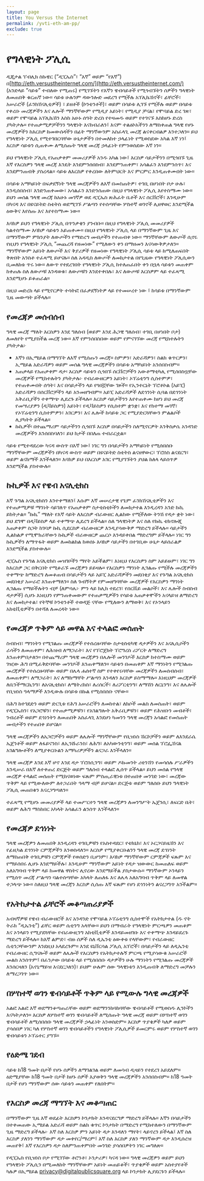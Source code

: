```yaml
---
layout: page
title: You Versus the Internet
permalink: /yvti-eth-am-pp/
exclude: true
---
```


# **የግላዊነት ፖሊሲ**

ዲጂታል ፐብሊክ ስኩዌር (“ዲፒኤስ”፣ “እኛ” ወይም “የእኛ”) በ[http://eth.versustheinternet.com/](http://eth.versustheinternet.com/) (አንድላይ “ሳይቱ” ተብለው የሚጠሩ) የሚገኙትን የእኛን ዌብሳይቶች የሚጎብኙትን ሰዎችን ግላዊነት ለመጠበቅ ቁርጠኛ ነው። ሳይቱ ሁሉንም ዳውንሎድ መደረግ የሚችሉ አፕሊኬሽኖች፣ ፊቸሮች፣ አሠራሮች (ፈንክሽናሊቲዎች) ፣ ይዘቶች (ኮንቴንቶች)፣ ወይም በሳይቱ ሊገኙ የሚችሉ ወይም በሳይቱ የቀረቡ መረጃዎችን እና ሌሎች ማንኛቸውም የሚዲያ አይነት፣ የሚዲያ ቻናል፣ የሞባይል ድረ ገጽ፣ ወይም የሞባይል አፕሊኬሽን እስከ አሁኑ ሰዓት ድረስ የተዛመዱ ወይም የተገናኙ እስከሆኑ ድረስ ያካትታሉ። የተጠቃሚዎቻችንን ግላዊነት እናከብራለን፤ እናም ተልዕኮአችንን ለማስቀጠል ግላዊ የሆኑ መረጃዎችን ከእርስዎ ከመውሰዳችን በፊት ማንኛውንም አስፈላጊ መረጃ ልናቀርብልዎ እንተጋለን። ይህ የግላዊነት ፖሊሲ የሚተገበርባቸው ሁኔታዎችን በተመለከተ ኃላፊነት የሚወስደው አካል እኛ ነን፤ እርስዎ ሳይቱን ሲጠቀሙ ለሚሰጡት ግላዊ መረጃ ኃላፊነት የምንወስደው እኛ ነን።

ይህ የግላዊነት ፖሊሲ የአጠቃቀም መመሪያዎች አንዱ አካል ነው፤ እርስዎ ሳይታችንን በሚጎበኙ ጊዜ እኛ የእርስዎን ግላዊ መረጃ እንዴት እንደምንሰበስብ፣ እንደምንጠቀም፣ አሳልፈን እንደምንሰጥ፣ እና እንደምንጠብቅ ያስረዳል። ሳይቱ ለእርስዎ የቀረበው ለትምህርት እና ምርምር እንዲጠቀሙበት ነው።

በሳይቱ አማካይነት በፍቃደኝነት ግላዊ መረጃዎችን ለእኛ በመስጠትዎ፣ ተገቢ በሆነበት ቦታ ሁሉ፣ እንዲሰበሰብ፣ እንድንጠቀመው፣ አሳልፈን እንድንሰጠው በዚህ የግላዊነት ፖሊሲ እየተስማሙ ነው። ይህን መሰል ግላዊ መረጃ ከአሁኑ መገኛዎ ወደ ዲፒኤስ ጽሕፈት ቤቶች እና ሰርቨሮች፣ እንዲሁም በካናዳ እና በዩናይትድ ስቴትስ ወደሚገኙ ሥልጣን የተሰጣቸው ሦስተኛ ወገኖች ሊዘዋወር እንደሚችል ዕውቅና እየሰጡ እና እየተስማሙ ነው።

እባክዎ ይህን የግላዊነት ፖሊሲ በጥንቃቄን ያንብቡ። በዚህ የግላዊነት ፖሊሲ መመሪያዎች ካልተስማሙ እባክዎ ሳይቱን አይጠቀሙ። በዚህ የግላዊነት ፖሊሲ ላይ በማንኛውም ጊዜ እና በማንኛውም ምክንያት ለውጦችን የማድረግ መብታችን የተጠብቀ ነው። ማንኛቸውም ለውጦች ሲኖሩ የዚህን የግላዊነት ፖሊሲ “መጨረሻ የዘመነው” የሚለውን ቀን በማዘመን እናሳውቅዎታለን። ማንኛቸውም አይነት ለውጦች እና ቅያሪዎች የዘመነው የግላዊነት ፖሊሲ ሳይቱ ላይ ከሚለጠፍበት ቅጽበት አንስቶ ተፈጻሚ ይሆናሉ። ስለ አዳዲስ ለውጦች ለመከታተል በየጊዜው የግላዊነት ፖሊሲውን ቢመለከቱ ጥሩ ነው። ለውጥ የተደረገበት የግላዊነት ፖሊሲ ከተለጠፈበት ቀን በኋላ ሳይቱን መጠቀም ከቀጠሉ ስለ ለውጦቹ እንዳወቁ፣ ለውጦቹን እንደተቀበሉ፣ እና ለውጦቹ እርስዎም ላይ ተፈጻሚ እንደሚሆኑ ይቆጠራል።

በዚህ መድረክ ላይ የሚኖርዎት ተሳትፎ በፈቃደኝነትዎ ላይ የተመሠረተ ነው ፤ ከሳይቱ በማንኛውም ጊዜ መውጣት ይችላሉ።

## **የመረጃዎ መሰብሰብ**

ግላዊ መረጃ ማለት እርስዎን እንደ ግለሰብ (ወይም እንደ ሕጋዊ ግለሰብ፣ ተገቢ በሆነበት ቦታ) ለመለየት የሚያስችል መረጃ ነው። እኛ የምንሰበስበው ወይም የምናገኘው መረጃ የሚከተሉትን ያካትታል፦

- እኛን በኢሜይል በማግኘት ለእኛ የሚሰጡን መረጃ። ስምዎን፣ አድራሻዎን፣ ስልክ ቁጥርዎን፣ ኢሜይል አድራሻዎን ወይም መሰል ግላዊ መረጃዎችን በሳይቱ አማካይነት አንሰበስብም።
- አጠቃላይ የአጠቃቀም ዳታ፡ እርስዎ ሳይቱን ሲጎበኙ ሰርቨሮቻችን አውቶማቲካሊ የሚሰበስቧቸው መረጃዎች የሚከተሉትን ያካትታሉ፦ የብራውዘርዎን አይነት፣ ኦፕሬቲንግ ሲስተምዎ፣ የተጠቀሙበት ሰዓት፣ እና በሳይታችን ላይ የጎበኟቸው ገጾች። የኢንተርኔት ፕሮቶኮል (አይፒ) አድራሻዎን በሰርቨሮቻችን ላይ አንመዘግብም። አይፒ አድራሻዎች ለደኅንነት ሲባል በደኅንነት አቅራቢያችን ተቀማጭ ሊደረጉ ይችላሉ። እርስዎ ሳይታችንን እየተጠቀሙ ከሆነ ይህ መረጃ የመሣሪያዎን (ዲቫይስዎን) አይነት፣ የዲቫይስዎን የሲስተም ቋንቋ፣ እና የከተማ መገኛ፣ የኦፕሬቲንግ ሲስተምዎን፣ አገርዎን፣ እና ሌሎች ከሳይቱ ጋር የሚያድርጓቸውን ምልልሶች ሊያካትት ይችላል።
- ኩኪዎች፡ በተጨማሪም ሳይታችንን ሲጎበኙ እርስዎ በሳይታችን ስለሚኖርዎት እንቅስቃሴ አንዳንድ መረጃዎችን እንሰበስባለን፣ ይህ ከታች በበለጠ ተብራርቷል።

ሳይቱ የሚተዳደረው ካናዳ ውስጥ በእኛ ነው፤ ነገር ግን በሳይታችን አማካይነት የሚሰበሰቡ ማንኛቸውም መረጃዎችን በካናዳ ውስጥ ወይም በዩናይትድ ስቴትስ ልናዘዋውር፣ ፕሮሰስ ልናደርግ፣ ወይም ልናከማች እንችላለን። እባክዎ ይህ በእርስዎ አገር የሚያገኙትን ያህል ከለላ ላይሰጥዎ እንደሚችል ያስተውሉ።

## **ኩኪዎች እና የዌብ አናሊቲክስ**

እኛ ጉግል አናሊቲክስን እንተቀማለን፤ እሱም እኛ መሠረታዊ የጌም ፈንክሽናሊቲዎችን እና የተጠቃሚዎቹ ማንነት ሳይገለጥ የአጠቃቀም ስታቲስቲኮችን ለመከታተል እንዲረዳን አንድ ኩኪ ይከትታል። “ኩኪ” ማለት የእኛ ሳይት ለእርስዎ ብራውዘር ሊልከው የሚችለው ትንሽ የዳታ ቋት ነው፣ ይህ ደግሞ በዲቫይስዎ ላይ ተቀማጭ ሊደረግ ይችላል። ስለ ግላዊነትዎ እና ስለ የኩኪ ቴክኖሎጂ አጠቃቀም ስጋት ከገባዎ ኩኪ ሲደርስዎ ብራውዘርዎ እንዲያሳውቅዎ ማድረግ ይችላሉ። ሳይታችን ሊልክልዎ የሚሞክራቸውን ኩኪዎች ብራውዘርዎ ጨርሶ እንዳይቀበል ማድረግም ይችላሉ። ነገር ግን ኩኪዎችን ለማጥፋት ወይም ለመከልከል ከወሰኑ እባክዎ ሳይታችን በተገቢው ሁኔታ ላይሰራልዎ እንደሚችል ያስተውሉ።

ዲፒኤስ የጉግል አናሊቲክስ መዝገቦችን ማየት አይችልም፣ እነዚህ የእርስዎን ስም አይይዙም፣ ነገር ግን ከእርስዎ ጋር በቅርበት የሚቆራኙ መረጃዎን ይይዛሉ። የእርስዎን ማንነት ሊገልጡ የሚችሉ መረጃዎችን ተቀማጭ ከማድረግ ለመቆጠብ በሳይታችን ላይ አይፒ አድራሻዎችን መደበቂያ እና የጉግል አናሊቲክስ መደበቂያ አሠራሮ እንጠቀማለን። ስለ ጉብኝትዎ የምመዘግባቸው መረጃዎች የእርስዎን ማንነት ሊገልጡ የማይችሉትን ብቻ (ለምሳሌ፦ ምን ላይ ክሊክ ተደረገ፣ የሰርቬይ መልሶች፣ እና ሌሎች ስብስብ ዳታዎች) ሲሆኑ እነዚህን የምንጠቀመውም የተጠቃሚዎችን የሳይቱ አጠቃቀሞችን አናላይዝ ለማድረግ እና ለመከታተል፣ የትኞቹ ኮንቴንቶች ተወዳጅ ናቸው የሚለውን ለማወቅ፣ እና የኦንላይን አክቲቪቲዎችን በተሻለ ለመረዳት ነው።

## **የመረጃዎ ጥቅም ላይ መዋል እና ተላልፎ መሰጠት**

ስብስብ፣ ማንነትን የሚገልጡ መረጃዎች የተሰረዙባቸው ስታቲስቲካዊ ዳታዎችን እና አናሊሲሶችን ራሳችን ለመጠቀም፣ ለሕዝብ ለማጋራት፣ እና የፕሮጀክት ፕሮግረስ ሪፖርት ለማድረግ እንጠቀምበታለን። በተጨማሪም ግላዊ መረጃዎን በሌሎች መንገዶች እርስዎ ከተስማሙ ወይም ገዢው ሕግ በሚፈቅድባቸው መንገዶች እንጠቀማለን። ሳይቱን በመጠቀም እኛ ማንነትን የሚገልጡ መረጃዎች የተሰረዙባቸው ወይም በሌላ ሐሰተኛ ስም የተቀየሩባቸው መረጃዎችን ለመሰብሰብ፣ ለመጠቀም፣ ለማጋራት፣ እና ለማከማቸት ሥልጣን እንዳለን እርስዎ ይስማማሉ። እነዚህም መረጃዎች ለቤንችማርኪንግ፣ ለአናሊቲክስ፣ ለሜትሪክስ፣ ለሪሰርች፣ ለሪፖርቲንግ፣ ለማሽን ለርኒንግ፣ እና ለሌሎች የቢዝነስ ዓላማዎች እንዲውሉ በሳይቱ በኩል የሚሰበሰቡ ናቸው።

በሕግ ከተገደድን ወይም ድርጊቱ የሕግ አሠራሮችን ለመከተል፣ ለክሶች መልስ ለመስጠት፣ ወይም የዲፒኤስን፣ የአጋሮቹን፣ የተጠቃሚዎቹን፣ የአገልግሎት አቅራቢዎቹን፣ ወይም የሕዝቡን መብቶች፣ ንብረቶች ወይም ደኅነንትን ለመጠበቅ አስፈላጊ እንደሆነ ካመንን ግላዊ መረጃን አሳልፎ የመስጠት መብታችን የተጠበቀ ይሆናል።

ግላዊ መረጃዎችን ለአጋሮቻችን ወይም ለሌሎች ማንኛቸውም የቢዝነስ ሽርኮቻችን ወይም ለእንደራሴ ኤጀንቶች ወይም ለፋይናንስ፣ ለኢንሹራንስ፣ ለሕግ፣ ለአካውንቲንግ፣ ወይም መሰል ፕሮፌሽናል አገልግሎቶችን ለሚያቀርቡልን አማካሪዎቻችን ልናጋራ እንችላለን።

ግላዊ መረጃዎ እንደ እኛ ሆኖ እንደ ዳታ ፕሮሰሲንግ፣ ወይም ዶኩመንት ሪቴንሽን የመሳሰሉ ሥራዎችን እንዲሠራ በእኛ ለተቀጠረ ድርጅት ወይም ግለሰብ ተላልፎ ሊሰጥ ይችላል። ይህን መሰል የግላዊ መረጃዎ ተላልፎ መሰጠት የሚከናወነው ፍጹም ምስጢራዊነቱ በተጠበቀ መንገድ ነው፣ መረጃው ጥቅም ላይ የሚውለውም ለተጋራበት ዓላማ ብቻ ይሆናል። ድርጅቱ ወይም ግለሰቡ ይህን ግላዊነት ፖሊሲ መጠበቁን እናረጋግጣለን።

ተፈጻሚ የሚሆኑ መመሪያዎች ላይ ተመሥርተን ግላዊ መረጃዎን ለመንግሥት ኤጀንሲ፣ ለፍርድ ቤት፣ ወይም ለሕግ ማስከበር አካላት አሳልፈን ልንሰጥ እንችላለን።

## **የመረጃዎ ደኅነነት**

ግላዊ መረጃዎን ለመጠበቅ እንዲረዳን ተገቢዎቹን የአስተዳደር፣ የቴክኒክ፣ እና ኦርጋናይዜሽን እና የፊዚካል ደኅንነት ርምጃዎችን እንወስዳለን። እርስዎ የሚያቀርቡልንን ግላዊ መረጃ ደኅነንት ለማስጠበቅ ተገቢዎቹን ርምጃዎች የወሰድን ቢሆንም፣ እባክዎ ማንኛቸውም ርምጃዎች ፍጹም እና የማይሰበሩ ሊሆኑ እንደማይችሉ፣ እንዲሁም ማንኛውም አይነት የዳታ ዝውውር ከመጠለፍ ወይም አለአግባብ ጥቅም ላይ ከመዋል ዋስትና ሊኖረው እንደማይችል ያስታውሱ። ማንኛውም ኦንላይን የሚሰጥ መረጃ ሥልጣን ባልተሰጣቸው አካላት ለጠለፋ እና ለሌላ አለአግባብ ጥቅም ላይ ለመዋል ተጋላጭ ነው። ስለዚህ ግላዊ መረጃን እርስዎ ሲሰጡ እኛ ፍጹም የሆነ ደኅንነትን ልናረጋግጥ አንችልም።

## **የአትከታተል ፊቸሮች መቆጣጠሪያዎች**

አብዛኛዎቹ የዌብ ብራውዘሮች እና አንዳንድ የሞባይል ኦፕሬቲንግ ሲስተሞች የአትከታተል (ዱ ኖት ትራክ “ዲኤንቲ”) ፊቸር ወይም ሴቲንግ አላቸው። ይህን በማብራት የግላዊነት ምርጫዎን መጠቆም እና ኦንላይን የሚያደጓቸው የብራውዚንግ አክቲቪቲዎች እንዳይመዘገቡ እና ተቀማጭ እንዳይደረጉ ማድረግ ይችላሉ። ከእኛ ልምድ፣ ብዙ ሰዎች ስለ ዲኤንቲ ዕውቀቱ የላቸውም፣ የብራውዘር ሴቲንጋቸውንም እንደዚህ አላደረጉም። እንደ ዩኒቨርሳል ፖሊሲ አፕሮች፣ በሳይታችን ላይ ለዲኤንቲ የብራውዘር ሲግናሎች ወይም ለሌሎች የእርስዎን የአትከታተሉኝ ምርጫ የሚያሳውቁ አሠራሮች መልስ አንሰጥም፤ በፈንታው በሳይቱ ላይ የሚሰበሰቡ ዳታዎችን ሁሉ ማንነትን የሚገልጡ መረጃዎች እንሰርዛለን (አኖኒማይዝ እናደርጋለን)፣ ይህም ሁሉም ሰው ግላዊነቱን እንዲጠብቅ ለማድረግ መቻሉን ለማረጋገጥ ነው።

## **በሦስተኛ ወገን ዌብሳይቶች ጥቅም ላይ የሚውሉ ግላዊ መረጃዎች**

አልፎ አልፎ እኛ ወደማንቆጣጠራቸው ወይም ወደማንንከባከባቸው ዌብሳይቶች የሚወስዱ ሊንኮችን እናካትታለን። እርስዎ ለሦስተኛ ወገን ዌብሳይቶች ለሚሰጡት ግላዊ መረጃ ወይም በሦስተኛ ወገን ዌብሳይቶች ለሚሰበሰቡ ግላዊ መረጃዎች ኃላፊነት አንወስድም። እርስዎ ጥያቄዎች ካለዎ ወይም ያሳሰበዎ ነገር ካለ የሦስተኛ ወገን ዌብሳይቶችን የግላዊነት ፖሊሲዎች ይመርምሩ ወይም የሦስተኛ ወገን ዌብሳይቱን ኦፕሬተር ያግኙ።

## **የዕድሜ ገደብ**

ሳይቱ ከ18 ዓመት በታች የሆኑ ሰዎችን ለማገልገል ወይም ለመሳብ ዲዛይን የተደረገ አይደለም። ዕድሜያቸው ከ18 ዓመት በታች ከሆኑ ሰዎች እያወቅን ግላዊ መረጃዎችን አንሰበስብም። ከ18 ዓመት በታች የሆነ ማንኛውም ሰው ሳይቱን መጠቀም የለበትም።

## **የእርስዎ መረጃ ማግኘት እና መቆጣጠር**

በማንኛውም ጊዜ እኛ ወደፊት እርስዎን ኮንታክት እንዳናደርግዎ ማድረግ ይችላሉ። እኛን በሳይታችን በተቀመጠው ኢሜይል አድራሻ ወይም ስልክ ቁጥር ኮንታክት በማድረግ የሚከተለውን በማንኛውም ጊዜ ማድረግ ይችላሉ፦ እኛ ስለ እርስዎ ምን አይነት ዳታ እንዳለን ማየት፣ ላይኖረን ይችላል፤ እኛ ስለ እርስዎ ያለንን ማንኛውም ዳታ መቀየር/ማረም፤ እኛ ስለ እርስዎ ያለን ማንኛውም ዳታ እንዲሰረዝ መጠየቅ፤ እኛ የእርስዎን ዳታ ስለምንጠቀምበት መንገድ ያሳሰበዎትን ነገር መግለጽ።

የዲፒኤስ የቢዝነስ ቦታ የሚገኘው ቶሮንቶ፣ ኦንታሪዎ፣ ካናዳ ነው። ግላዊ መረጃዎን ወይም ይህን የግላዊነት ፖሊሲን በሚመለከት ማንኛቸውም አይነት መጠይቆች፣ ጥያቄዎች ወይም አስተያየቶች ካሉዎ በኢሜይል privacy@digitalpublicsquare.org ላይ ኮንታክት ሊያደርጉን ይችላሉ።
